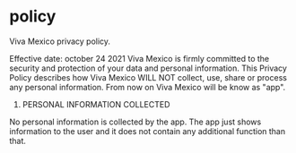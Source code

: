 # policy
Viva Mexico privacy policy.

Effective date: october 24 2021
Viva Mexico is firmly committed to the security and protection of your data and personal information.
This Privacy Policy describes how Viva Mexico WILL NOT collect, use, share or process any personal information. 
From now on Viva Mexico will be know as "app".



1. PERSONAL INFORMATION COLLECTED

No personal information is collected by the app. The app just shows information to the user and it does not contain any additional function than that.

